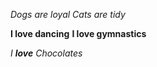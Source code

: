 *Dogs are loyal*
_Cats are tidy_

**I love dancing**
__I love gymnastics__

_I **love** Chocolates_
